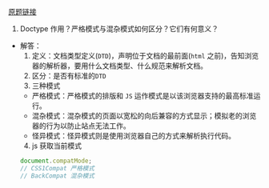 [原题链接](http://blog.poetries.top/FE-Interview-Questions/base/#_16-doctype%E4%BD%9C%E7%94%A8-%E4%B8%A5%E6%A0%BC%E6%A8%A1%E5%BC%8F%E4%B8%8E%E6%B7%B7%E6%9D%82%E6%A8%A1%E5%BC%8F%E5%A6%82%E4%BD%95%E5%8C%BA%E5%88%86%EF%BC%9F%E5%AE%83%E4%BB%AC%E6%9C%89%E4%BD%95%E6%84%8F%E4%B9%89)

1. Doctype 作用？严格模式与混杂模式如何区分？它们有何意义？

- 解答：
  1. 定义：文档类型定义(`DTD`)，声明位于文档的最前面(`html` 之前)，告知浏览器的解析器，要用什么文档类型、什么规范来解析文档。
  2. 区分：是否有标准的`DTD`
  3. 三种模式
  - 严格模式：严格模式的排版和 `JS` 运作模式是以该浏览器支持的最高标准运行。
  - 混杂模式：混杂模式的页面以宽松的向后兼容的方式显示；模拟老的浏览器的行为以防止站点无法工作。
  - 怪异模式：怪异模式则是使用浏览器自己的方式来解析执行代码。
  4. js 获取当前模式
  ```js
  document.compatMode;
  // CSS1Compat 严格模式
  // BackCompat 混杂模式
  ```
